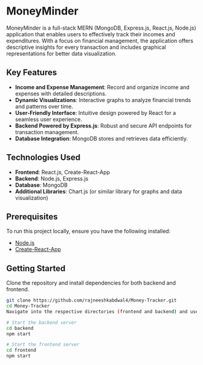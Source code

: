 # MoneyMinder

MoneyMinder is a full-stack MERN (MongoDB, Express.js, React.js, Node.js) application that enables users to effectively track their incomes and expenditures. With a focus on financial management, the application offers descriptive insights for every transaction and includes graphical representations for better data visualization.

## Key Features

- **Income and Expense Management**: Record and organize income and expenses with detailed descriptions.
- **Dynamic Visualizations**: Interactive graphs to analyze financial trends and patterns over time.
- **User-Friendly Interface**: Intuitive design powered by React for a seamless user experience.
- **Backend Powered by Express.js**: Robust and secure API endpoints for transaction management.
- **Database Integration**: MongoDB stores and retrieves data efficiently.

## Technologies Used

- **Frontend**: React.js, Create-React-App
- **Backend**: Node.js, Express.js
- **Database**: MongoDB
- **Additional Libraries**: Chart.js (or similar library for graphs and data visualization)

## Prerequisites

To run this project locally, ensure you have the following installed:
- [Node.js](https://nodejs.org/)
- [Create-React-App](https://reactjs.org/docs/create-a-new-react-app.html)

## Getting Started

Clone the repository and install dependencies for both backend and frontend. 

```bash
git clone https://github.com/rajneeshkabdwal4/Money-Tracker.git
cd Money-Tracker
Navigate into the respective directories (frontend and backend) and use npm install to install dependencies. Then, run the application using the following commands:

# Start the backend server
cd backend
npm start

# Start the frontend server
cd frontend
npm start
